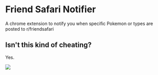 # Friend Safari Notifier

A chrome extension to notify you when specific Pokemon or types are posted to r/friendsafari

## Isn't this kind of cheating?
Yes.

![](http://media0.giphy.com/media/DCp4s7Z1FizZe/giphy.gif)

